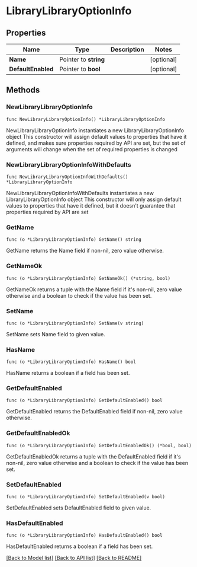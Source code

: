 # LibraryLibraryOptionInfo

## Properties

Name | Type | Description | Notes
------------ | ------------- | ------------- | -------------
**Name** | Pointer to **string** |  | [optional] 
**DefaultEnabled** | Pointer to **bool** |  | [optional] 

## Methods

### NewLibraryLibraryOptionInfo

`func NewLibraryLibraryOptionInfo() *LibraryLibraryOptionInfo`

NewLibraryLibraryOptionInfo instantiates a new LibraryLibraryOptionInfo object
This constructor will assign default values to properties that have it defined,
and makes sure properties required by API are set, but the set of arguments
will change when the set of required properties is changed

### NewLibraryLibraryOptionInfoWithDefaults

`func NewLibraryLibraryOptionInfoWithDefaults() *LibraryLibraryOptionInfo`

NewLibraryLibraryOptionInfoWithDefaults instantiates a new LibraryLibraryOptionInfo object
This constructor will only assign default values to properties that have it defined,
but it doesn't guarantee that properties required by API are set

### GetName

`func (o *LibraryLibraryOptionInfo) GetName() string`

GetName returns the Name field if non-nil, zero value otherwise.

### GetNameOk

`func (o *LibraryLibraryOptionInfo) GetNameOk() (*string, bool)`

GetNameOk returns a tuple with the Name field if it's non-nil, zero value otherwise
and a boolean to check if the value has been set.

### SetName

`func (o *LibraryLibraryOptionInfo) SetName(v string)`

SetName sets Name field to given value.

### HasName

`func (o *LibraryLibraryOptionInfo) HasName() bool`

HasName returns a boolean if a field has been set.

### GetDefaultEnabled

`func (o *LibraryLibraryOptionInfo) GetDefaultEnabled() bool`

GetDefaultEnabled returns the DefaultEnabled field if non-nil, zero value otherwise.

### GetDefaultEnabledOk

`func (o *LibraryLibraryOptionInfo) GetDefaultEnabledOk() (*bool, bool)`

GetDefaultEnabledOk returns a tuple with the DefaultEnabled field if it's non-nil, zero value otherwise
and a boolean to check if the value has been set.

### SetDefaultEnabled

`func (o *LibraryLibraryOptionInfo) SetDefaultEnabled(v bool)`

SetDefaultEnabled sets DefaultEnabled field to given value.

### HasDefaultEnabled

`func (o *LibraryLibraryOptionInfo) HasDefaultEnabled() bool`

HasDefaultEnabled returns a boolean if a field has been set.


[[Back to Model list]](../README.md#documentation-for-models) [[Back to API list]](../README.md#documentation-for-api-endpoints) [[Back to README]](../README.md)


